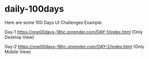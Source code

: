 # daily-100days

Here are some 100 Days UI Challenges Example.

Day-1 https://one00days-18hc.onrender.com/DAY-1/index.html (Only Desktop View)

Day-2 https://one00days-18hc.onrender.com/DAY-2/index.html (Only Mobile View)
